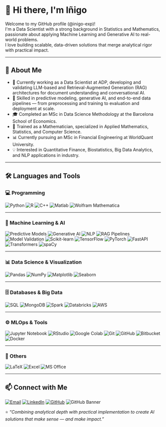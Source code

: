 # 👋 Hi there, I'm Iñigo 

Welcome to my GitHub profile (@inigo-exp)!  
I'm a Data Scientist with a strong background in Statistics and Mathematics, passionate about applying Machine Learning and Generative AI to real-world problems.  
I love building scalable, data-driven solutions that merge analytical rigor with practical impact.

---

## 🚀 About Me
- 🎯 Currently working as a Data Scientist at ADP, developing and validating LLM-based and Retrieval-Augmented Generation (RAG) architectures for document understanding and conversational AI.  
- 🧠 Skilled in predictive modeling, generative AI, and end-to-end data pipelines — from preprocessing and training to evaluation and deployment at scale.  
- 🎓 Completed an MSc in Data Science Methodology at the Barcelona School of Economics.  
- 📐 Trained as a Mathematician, specialized in Applied Mathematics, Statistics, and Computer Science.  
- 📊 Currently pursuing an MSc in Financial Engineering at WorldQuant University.  
- 💡 Interested in Quantitative Finance, Biostatistics, Big Data Analytics, and NLP applications in industry.  

---

## 🛠️ Languages and Tools

### 💻 Programming
![Python](https://img.shields.io/badge/Python-3776AB?style=flat&logo=python&logoColor=white)
![R](https://img.shields.io/badge/R-276DC3?style=flat&logo=r&logoColor=white)
![C++](https://img.shields.io/badge/C++-00599C?style=flat&logo=c%2B%2B&logoColor=white)
![Matlab](https://img.shields.io/badge/Matlab-FF7200?style=flat)
![Wolfram Mathematica](https://img.shields.io/badge/Wolfram%20Mathematica-DD1100?style=flat)

---

### 🤖 Machine Learning & AI
![Predictive Models](https://img.shields.io/badge/Predictive%20Models-4B8BBE?style=flat)
![Generative AI](https://img.shields.io/badge/Generative%20AI-FF6F00?style=flat)
![NLP](https://img.shields.io/badge/NLP-3C9CD7?style=flat)
![RAG Pipelines](https://img.shields.io/badge/RAG%20Pipelines-009688?style=flat)
![Model Validation](https://img.shields.io/badge/Model%20Validation-6D4C41?style=flat)
![Scikit-learn](https://img.shields.io/badge/Scikit--Learn-F7931E?style=flat&logo=scikit-learn&logoColor=white)
![TensorFlow](https://img.shields.io/badge/TensorFlow-FF6F00?style=flat&logo=tensorflow&logoColor=white)
![PyTorch](https://img.shields.io/badge/PyTorch-EE4C2C?style=flat&logo=pytorch&logoColor=white)
![FastAPI](https://img.shields.io/badge/FastAPI-009688?style=flat&logo=fastapi&logoColor=white)
![Transformers](https://img.shields.io/badge/Transformers-FF9900?style=flat&logo=huggingface&logoColor=white)
![spaCy](https://img.shields.io/badge/spaCy-09A3D5?style=flat&logo=spacy&logoColor=white)

---

### 📊 Data Science & Visualization
![Pandas](https://img.shields.io/badge/Pandas-150458?style=flat&logo=pandas&logoColor=white)
![NumPy](https://img.shields.io/badge/NumPy-013243?style=flat&logo=numpy&logoColor=white)
![Matplotlib](https://img.shields.io/badge/Matplotlib-11557C?style=flat)
![Seaborn](https://img.shields.io/badge/Seaborn-4C9A2A?style=flat)

---

### 🗄️ Databases & Big Data
![SQL](https://img.shields.io/badge/SQL-336791?style=flat)
![MongoDB](https://img.shields.io/badge/MongoDB-4EA94B?style=flat&logo=mongodb&logoColor=white)
![Spark](https://img.shields.io/badge/Spark-E25A1C?style=flat&logo=apachespark&logoColor=white)
![Databricks](https://img.shields.io/badge/Databricks-FF3621?style=flat&logo=databricks&logoColor=white)
![AWS](https://img.shields.io/badge/AWS-232F3E?style=flat&logo=amazon-aws&logoColor=white)

---

### ⚙️ MLOps & Tools
![Jupyter Notebook](https://img.shields.io/badge/Jupyter-FA0F00?style=flat&logo=jupyter&logoColor=white)
![RStudio](https://img.shields.io/badge/RStudio-75AADB?style=flat&logo=rstudio&logoColor=white)
![Google Colab](https://img.shields.io/badge/Google%20Colab-F9AB00?style=flat&logo=googlecolab&logoColor=white)
![Git](https://img.shields.io/badge/Git-F05032?style=flat&logo=git&logoColor=white)
![GitHub](https://img.shields.io/badge/GitHub-181717?style=flat&logo=github&logoColor=white)
![Bitbucket](https://img.shields.io/badge/Bitbucket-0052CC?style=flat&logo=bitbucket&logoColor=white)
![Docker](https://img.shields.io/badge/Docker-2496ED?style=flat&logo=docker&logoColor=white)

---

### 🧩 Others
![LaTeX](https://img.shields.io/badge/LaTeX-008080?style=flat&logo=latex&logoColor=white)
![Excel](https://img.shields.io/badge/Microsoft%20Excel-217346?style=flat&logo=microsoft-excel&logoColor=white)
![MS Office](https://img.shields.io/badge/MS%20Office-D83B01?style=flat&logo=microsoftoffice&logoColor=white)

---
## 📫 Connect with Me

[![Email](https://img.shields.io/badge/Email-2002inigo%40gmail.com-D14836?style=for-the-badge&logo=gmail&logoColor=white)](mailto:2002inigo@gmail.com)
[![LinkedIn](https://img.shields.io/badge/LinkedIn-Iñigo%20Expósito%20Castro-0077B5?style=for-the-badge&logo=linkedin&logoColor=white)](https://www.linkedin.com/in/iñigo-exposito-castro-6208b1291)
[![GitHub](https://img.shields.io/badge/GitHub-inigo--exp-181717?style=for-the-badge&logo=github&logoColor=white)](https://github.com/inigo-exp)
![GitHub Banner](https://raw.githubusercontent.com/inigo-exp/inigo-exp/main/banner.png)


⭐️ *“Combining analytical depth with practical implementation to create AI solutions that make sense — and make impact.”*
